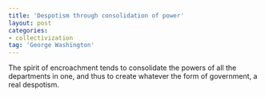 ```yaml
---
title: 'Despotism through consolidation of power'
layout: post
categories:
- collectivization
tag: 'George Washington'
---
```


The spirit of encroachment tends to consolidate the powers of all the departments in one, and thus to create whatever the form of government, a real despotism.